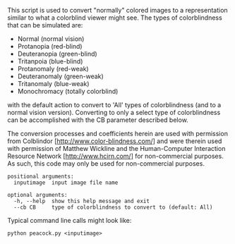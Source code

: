 This script is used to convert "normally" colored images to a representation
similar to what a colorblind viewer might see.   The types of colorblindness
that can be simulated are:

* Normal (normal vision)
* Protanopia (red-blind)
* Deuteranopia (green-blind)
* Tritanpoia (blue-blind)
* Protanomaly (red-weak)
* Deuteranomaly (green-weak)
* Tritanomaly (blue-weak)
* Monochromacy (totally colorblind)

with the default action to convert to 'All' types of colorblindness (and to a
normal vision version).  Converting to only a select type of colorblindness can
be accomplished with the CB parameter described below.

The conversion processes and coefficients herein are used with permission from
Colblindor [http://www.color-blindness.com/] and were therein used with
permission of Matthew Wickline and the Human-Computer Interaction Resource
Network [http://www.hcirn.com/] for non-commercial purposes.  As such, this code
may only be used for non-commercial purposes.

```
positional arguments:
  inputimage  input image file name

optional arguments:
  -h, --help  show this help message and exit
  --cb CB     type of colorblindness to convert to (default: All)
```

Typical command line calls might look like:

`python peacock.py <inputimage>`

